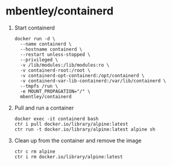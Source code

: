 # mbentley/containerd

1. Start containerd

    ```
    docker run -d \
      --name containerd \
      --hostname containerd \
      --restart unless-stopped \
      --privileged \
      -v /lib/modules:/lib/modules:ro \
      -v containerd-root:/root \
      -v containerd-opt-containerd:/opt/containerd \
      -v containerd-var-lib-containerd:/var/lib/containerd \
      --tmpfs /run \
      -e MOUNT_PROPAGATION="/" \
      mbentley/containerd
    ```

1. Pull and run a container

    ```
    docker exec -it containerd bash
    ctr i pull docker.io/library/alpine:latest
    ctr run -t docker.io/library/alpine:latest alpine sh
    ```

1. Clean up from the container and remove the image

    ```
    ctr c rm alpine
    ctr i rm docker.io/library/alpine:latest
    ```

